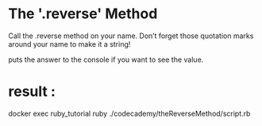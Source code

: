 # The '.reverse' Method
Call the .reverse method on your name. Don’t forget those quotation marks around your name to make it a string!

puts the answer to the console if you want to see the value.

# result : 
docker exec ruby_tutorial ruby ./codecademy/theReverseMethod/script.rb